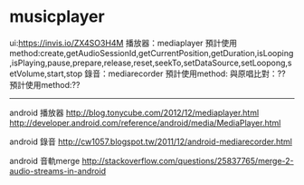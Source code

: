 # musicplayer

ui:https://invis.io/ZX4SO3H4M
播放器：mediaplayer
預計使用method:create,getAudioSessionId,getCurrentPosition,getDuration,isLooping,isPlaying,pause,prepare,release,reset,seekTo,setDataSource,setLoopong,setVolume,start,stop
錄音：mediarecorder
預計使用method:
與原唱比對：??
預計使用method:??


----------------------------------------------------------------------
android 播放器
http://blog.tonycube.com/2012/12/mediaplayer.html
http://developer.android.com/reference/android/media/MediaPlayer.html


android 錄音
http://cw1057.blogspot.tw/2011/12/android-mediarecorder.html

android 音軌merge
http://stackoverflow.com/questions/25837765/merge-2-audio-streams-in-android
